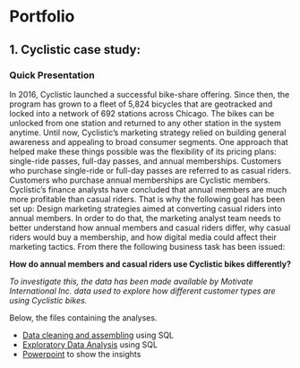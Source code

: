 # **Portfolio**

## 1. Cyclistic case study:

### Quick Presentation

In 2016, Cyclistic launched a successful bike-share offering. Since then, the program has grown to a fleet of 5,824 bicycles that are geotracked and locked into a network of 692 stations across Chicago. The bikes can be unlocked from one station and returned to any other station in the system anytime.
Until now, Cyclistic’s marketing strategy relied on building general awareness and appealing to broad consumer segments. One approach that helped make these things possible was the flexibility of its pricing plans: single-ride passes, full-day passes, and annual memberships. Customers who purchase single-ride or full-day passes are referred to as casual riders. Customers who purchase annual memberships are Cyclistic members.
Cyclistic’s finance analysts have concluded that annual members are much more profitable than casual riders.
That is why the following goal has been set up: Design marketing strategies aimed at converting casual riders into annual members. In order to do that, the marketing analyst team needs to better understand how annual members and casual riders differ, why casual riders would buy a membership, and how digital media could affect their marketing tactics. From there the following business task has been issued:

**How do annual members and casual riders use Cyclistic bikes differently?**

*To investigate this, the data has been made available by Motivate International Inc. data used to explore how different customer types are using Cyclistic bikes.*

Below, the files containing the analyses.
- [Data cleaning and assembling](https://github.com/Barchon/Cyclistic/blob/be9664d7a9d5ae563595624fdcbf38e92e3bce54/CyclisticCleaning.ipynb) using SQL
- [Exploratory Data Analysis](https://github.com/Barchon/Cyclistic/blob/12cbcc43eed71caa8c6a1f5c1c5864baadfcb16b/CyclisticAnalysis.ipynb) using SQL
- [Powerpoint](https://github.com/Barchon/Cyclistic/blob/12cbcc43eed71caa8c6a1f5c1c5864baadfcb16b/CyclisticPresentation.pptx) to show the insights
